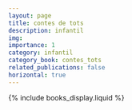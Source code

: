 ```yaml
---
layout: page
title: contes de tots
description: infantil
img:
importance: 1
category: infantil
category_book: contes_tots
related_publications: false
horizontal: true
---
```


{% include books_display.liquid %}
